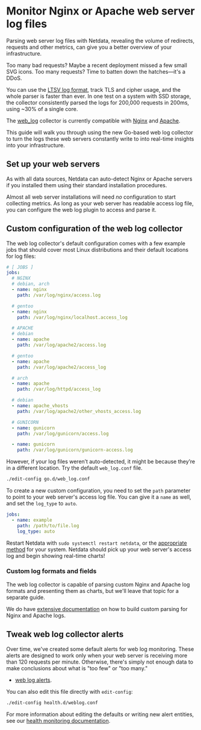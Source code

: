 # Monitor Nginx or Apache web server log files

Parsing web server log files with Netdata, revealing the volume of redirects, requests and other metrics, can give you a better overview of your infrastructure.

Too many bad requests? Maybe a recent deployment missed a few small SVG icons. Too many requests? Time to batten down the hatches—it's a DDoS.

You can use the [LTSV log format](http://ltsv.org/), track TLS and cipher usage, and the whole parser is faster than
ever. In one test on a system with SSD storage, the collector consistently parsed the logs for 200,000 requests in
200ms, using ~30% of a single core.

The [web_log](/src/go/plugin/go.d/collector/weblog/README.md) collector is currently compatible
with [Nginx](https://nginx.org/en/) and [Apache](https://httpd.apache.org/).

This guide will walk you through using the new Go-based web log collector to turn the logs these web servers
constantly write to into real-time insights into your infrastructure.

## Set up your web servers

As with all data sources, Netdata can auto-detect Nginx or Apache servers if you installed them using their standard
installation procedures.

Almost all web server installations will need _no_ configuration to start collecting metrics. As long as your web server
has readable access log file, you can configure the web log plugin to access and parse it.

## Custom configuration of the web log collector

The web log collector's default configuration comes with a few example jobs that should cover most Linux distributions
and their default locations for log files:

```yaml
# [ JOBS ]
jobs:
  # NGINX
  # debian, arch
  - name: nginx
    path: /var/log/nginx/access.log

  # gentoo
  - name: nginx
    path: /var/log/nginx/localhost.access_log

  # APACHE
  # debian
  - name: apache
    path: /var/log/apache2/access.log

  # gentoo
  - name: apache
    path: /var/log/apache2/access_log

  # arch
  - name: apache
    path: /var/log/httpd/access_log

  # debian
  - name: apache_vhosts
    path: /var/log/apache2/other_vhosts_access.log

  # GUNICORN
  - name: gunicorn
    path: /var/log/gunicorn/access.log

  - name: gunicorn
    path: /var/log/gunicorn/gunicorn-access.log
```

However, if your log files weren’t auto-detected, it might be because they’re in a different location. Try the default
`web_log.conf` file.

```bash
./edit-config go.d/web_log.conf
```

To create a new custom configuration, you need to set the `path` parameter to point to your web server's access log
file. You can give it a `name` as well, and set the `log_type` to `auto`.

```yaml
jobs:
  - name: example
    path: /path/to/file.log
    log_type: auto
```

Restart Netdata with `sudo systemctl restart netdata`, or the [appropriate method](/docs/netdata-agent/start-stop-restart.md) for your system. Netdata should pick up your web server's access log and begin showing real-time charts!

### Custom log formats and fields

The web log collector is capable of parsing custom Nginx and Apache log formats and presenting them as charts, but we'll leave that topic for a separate guide.

We do have [extensive documentation](/src/go/plugin/go.d/collector/weblog/README.md) on how to build custom parsing for Nginx and Apache logs.

## Tweak web log collector alerts

Over time, we've created some default alerts for web log monitoring. These alerts are designed to work only when your
web server is receiving more than 120 requests per minute. Otherwise, there's simply not enough data to make conclusions
about what is "too few" or "too many."

- [web log alerts](https://raw.githubusercontent.com/netdata/netdata/master/src/health/health.d/web_log.conf).

You can also edit this file directly with `edit-config`:

```bash
./edit-config health.d/weblog.conf
```

For more information about editing the defaults or writing new alert entities, see our
[health monitoring documentation](/src/health/README.md).
